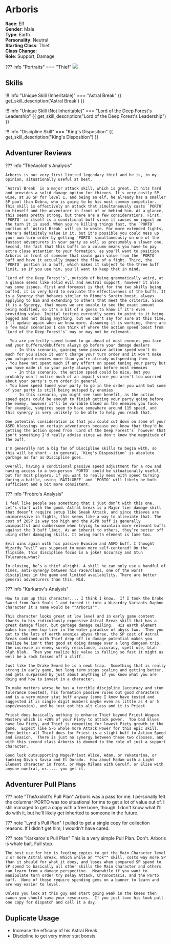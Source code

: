 # Arboris

**Race**: Elf  
**Gender**: Male  
**Type**: Earth  
**Personality**: Neutral  
**Starting Class**: Thief  
**Class Change**:  
**Role**: Support, Damage

??? info "Portraits"
    === "Thief"
        ![](../img/arboris-thief.jpg)

## Skills

!!! info "Unique Skill (Inheritable)"
    === "Astral Break"
        {{ get_skill_description('Astral Break') }}

!!! info "Unique Skill (Not Inheritable)"
    === "Lord of the Deep Forest's Leadership"
        {{ get_skill_description("Lord of the Deep Forest's Leadership") }}

!!! info "Discipline Skill"
    === "King's Disposition"
        {{ get_skill_description("King's Disposition") }}

## Adventurer Reviews

??? info "TheAxolotl's Analysis"

    Arboris is our very first limited legendary thief and he is, in my opinion, situationally useful at best.

    `Astral Break` is a major attack skill, which is great. It hits hard and provides a solid damage option for thieves. It's very costly SP-wise, at 20 SP for level 1, and being an elf, he already has a smaller SP pool than Debra, who is going to be his most common competitor. This skill is effectively an attack that simultaneously casts `PORTO` on himself and the adventurer in front of or behind him. At a glance, this seems pretty strong, but there are a few considerations. First, `PORTO` in itself is a conditional buff since it causes no impact on the turn it is used. When you're killing things fast, the `PORTO` portion of `Astral Break` will go to waste. For more extended fights, there's definitely value in it, but it's possible you could mess up your own turn order by getting `PORTO` simultaneously on one of the fastest adventurers in your party as well as presumably a slower one. Second, the fact that this buffs in a column means you have to pay extra close attention to your formation, as you'll want to position Arboris in front of someone that could gain value from the `PORTO` buff and have it actually impact the flow of a fight. Third, the `PORTO` portion is a buff, which makes it subject to the three buff limit, so if you use him, you'll want to keep that in mind.

    `Lord of the Deep Forest's`, outside of being grammatically weird, at a glance seems like solid evil and neutral support, however it also has some issues. First and foremost is that for the two skills being buffed, it is very hard to evaluate the effectiveness of the buffs. It is a Synergy that behaves similar to Rinne's Surety boost, always applying to him and extending to others that meet the criteria. Since it is a Synergy, that means we are unable to see the exact amount being modified, so it's a bit of a guess to know if it's even providing value. Initial testing currently seems to point to it being bugged and not doing anything, but we can't say for sure at this time. I'll update again when we know more. Assuming it is working, there are a few main scenarios I can think of where the action speed boost from `Lord of the Deep Forest's` may or may not be relevant.

    - You are perfectly speed-tuned to go ahead of most enemies you face and your buffers/debuffers always go before your damage dealers
        - In this scenario, gaining some passive action speed won't do much for you since it won't change your turn order and it won't make you outspeed enemies more than you're already outspeeding them
    - You have not spent much if any effort on speed tuning your party but you have made it so your party always goes before most enemies
        - In this scenario, the action speed could be nice, but you probably won't notice much of an impact since you aren't too worried about your party's turn order in general
    - You have speed tuned your party to go in the order you want but some of your party is still being outsped by enemies
        - In this scenario, you might see some benefit, as the action speed gains could be enough to finish getting your party going before the enemy, however it'll be variable based on the enemies you face. For example, vampires seem to have somewhere around 115 speed, and this synergy is very unlikely to be able to help you reach that.

    One potential consideration is that you could cut down on some of your ASPD blessings on certain adventurers because you know that they'd be getting the action speed from `Lord of the Deep Forest's` however that isn't something I'd really advise since we don't know the magnitude of the buff.

    I'm generally not a big fan of Discipline skills to begin with, so this will be short - in general, `King's Disposition` is absolute garbage as far as Discipline goes.

    Overall, having a conditional passive speed adjustment for a row and having access to a two-person `PORTO` could be situationally useful, but for most players, if you want to really mess with speed turning during a battle, using `BATILGREF` and `PORTO` will likely be both sufficient and a bit more consistent.

??? info "Frobro's Analysis"

    I feel like people see something that I just don’t with this one. Let’s start with the good. Astral break is a Major tier damage skill that doesn’t require setup like Sneak Attack, and since thieves are unimpressive in fights, this seems like a way to alleviate that. The cost of 20SP is way too high and the ASPD buff is generally unimpactful and cumbersome when trying to maintain more relevant buffs against the 3 buff limit. As an inherit to others, they’re better off using other damaging skills. It being earth element is lame too.

    Evil wins again with his passive Evasion and ASPD buff. I thought Wizardy “evil” was supposed to mean more self-centered! On the flipside, this discipline focus is a joke! Accuracy and Stun Tolerance…what?

    In closing, he’s a thief alright. A skill he can only use a handful of times, anti-synergy between his race/class, one of the worst disciplines in the game and limited availability. There are better general adventurers than this. Mid.

??? info "Karkarov's Analysis"

    How to sum up this character.... I think I know.  If I took the Drake Sword from Dark Souls 1 and turned it into a Wizardry Variants Daphne character it's name would be ""Arboris"".

    This character looks great at low level and in early game content thanks to his ridiculously expensive Astral Break skill that has a great damage floor, but garbage damage ceiling.  His earth element makes him seem top tier in the water paradise of abyss two.  Then you get to the lots of earth enemies abyss three, the SP cost of Astral Break combined with Thief drop off in damage potential makes you realize he isn't that good at doing damage over a long dungeon trip, the increase in enemy surety resistance, accuracy, spell use, blah blah blah.  Then you realize his value is falling so fast it might as well be a rock tossed off a cliff.

    Just like the Drake Sword he is a newb trap.  Something that is really strong in early game, but long term stops scaling and getting better, and gets surpassed by just about anything if you know what you are doing and how to invest in a character.  

    To make matters worse he has a terrible discipline (accuracy and stun tolerance boosted), his formation passive rules out good characters and is a very minor stat buff anyway (some I know have tested and suggested it is single digit numbers maybe even as little as 4 or 5 aspd/evasion), and he just got his alt class and it is Priest.

    Priest does basically nothing to enhance Thief beyond Priest Weapon Mastery which is +20% of your Piety to attack power.  Too bad Elves have low Piety, and Thief is competing for lowest Piety growth in the game.  Expect like 5-6 whole more Attack Power for this epic skill.  Even better all Thief does for Priest is a slight buff to Action Speed and Evasion.  There is just no synergy between these two classes, and with this second class Arboris is doomed to the role of just a support character.  

    Good luck outsupporting Mage/Priest Alice, Adam, or Yekatarina, or tanking Diva's Savia and El Dorado.  How about Madam with a Light Element character in front, or Mage Milana with Gerulf, or Elise with anyone nuetral, or..... you get it.

## Adventurer Pull Plans

??? note "TheAxolotl's Pull Plan"
    Arboris was a pass for me. I personally felt the columnar PORTO was too situational for me to get a lot of value out of. I still managed to get a copy with a free bone, though. I don't know what I'll do with it, but he'll likely get inherited to someone in the future.

??? note "Lynd's Pull Plan"
    I pulled to get a single copy for collection reasons. If I didn't get him, I wouldn't have cared.
    
??? note "Karkarov's Pull Plan"
    This is a very simple Pull Plan.  Don't.  Arboris is whale bait.  Full stop.

    The best use for him is feeding copies to get the Main Character level 3 or more Astral Break. Which while an ""ok"" skill, costs way more SP than it should for what it does, and loses when compared SP spend to SP spend to basically all other skills the Main Character and others can learn from a damage perspective.  Meanwhile if you want to manipulate turn order try Delay Attack, Chronostasis, and the Porto buff.  None of those require spending gems on a banner to learn and are way easier to level.

    Unless you look at this guy and start going weak in the knees then swoon you should save your resources.  If you just love his look pull one copy for dispatch and call it a day.

## Duplicate Usage

* Increase the efficacy of his Astral Break
* Discipline to get very minor stat boosts